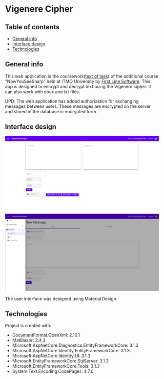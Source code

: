 ﻿# Vigenere Cipher
## Table of contents
* [General info](#general-info)
* [Interface design](#interface-design)
* [Technologies](#technologies)

## General info
This web application is the coursework([text of task](./task/Курсовой%20проект%20v5.pdf)) of the additional course "NowYouSeeSharp" held at ITMO University by [First Line Software](https://firstlinesoftware.ru/). This app is designed to encrypt and decrypt text using the Vigenere cipher. It can also work with docx and txt files.

UPD: The web application has added authorization for exchanging messages between users. These messages are encrypted on the server and stored in the database in encrypted form.

## Interface design
![User Interface](./images/translate.png)
![User Interface](./images/navmenu.png)

The user interface was designed using Material Design.

## Technologies
Project is created with:
* DocumentFormat.OpenXml: 2.10.1
* MatBlazor: 2.4.3
* Microsoft.AspNetCore.Diagnostics.EntityFrameworkCore: 3.1.3
* Microsoft.AspNetCore.Identity.EntityFrameworkCore: 3.1.3
* Microsoft.AspNetCore.Identity.UI: 3.1.3
* Microsoft.EntityFrameworkCore.SqlServer: 3.1.3
* Microsoft.EntityFrameworkCore.Tools: 3.1.3
* System.Text.Encoding.CodePages: 4.7.0